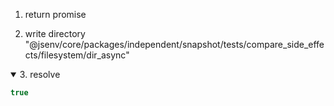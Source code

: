1. return promise

2. write directory "@jsenv/core/packages/independent/snapshot/tests/compare_side_effects/filesystem/dir_async"

<details open>
  <summary>3. resolve</summary>

```js
true
```
</details>